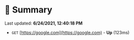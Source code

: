 # 📖 Summary
Last updated: **6/24/2021, 12:40:18 PM**

- `GET` [https://google.com](https://google.com) - **Up** (123ms)
